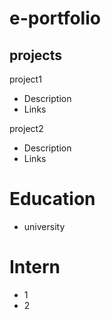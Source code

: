# e-portfolio

## projects
project1
- Description
- Links

project2
- Description
- Links

# Education
- university

# Intern
- 1
- 2
